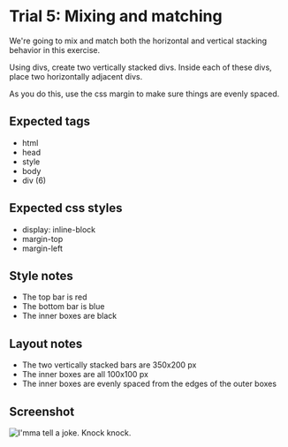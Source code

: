 Trial 5: Mixing and matching
=========================
We're going to mix and match both the horizontal and vertical stacking behavior in this exercise.

Using divs, create two vertically stacked divs. Inside each of these divs, place two horizontally adjacent divs.

As you do this, use the css margin to make sure things are evenly spaced.

Expected tags
-------------
* html
* head
* style
* body
* div (6)

Expected css styles
-------------------
* display: inline-block
* margin-top
* margin-left

Style notes
-----------
* The top bar is red
* The bottom bar is blue
* The inner boxes are black

Layout notes
------------
* The two vertically stacked bars are 350x200 px
* The inner boxes are all 100x100 px
* The inner boxes are evenly spaced from the edges of the outer boxes

Screenshot
----------
![I'mma tell a joke. Knock knock.](screens/005.png?raw=true)
